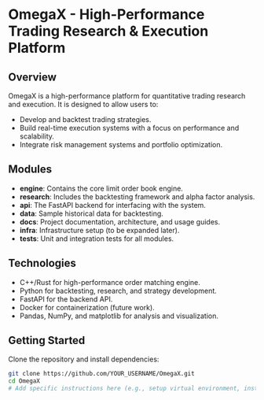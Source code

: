 # OmegaX - High-Performance Trading Research & Execution Platform

## Overview
OmegaX is a high-performance platform for quantitative trading research and execution. It is designed to allow users to:
- Develop and backtest trading strategies.
- Build real-time execution systems with a focus on performance and scalability.
- Integrate risk management systems and portfolio optimization.

## Modules
- **engine**: Contains the core limit order book engine.
- **research**: Includes the backtesting framework and alpha factor analysis.
- **api**: The FastAPI backend for interfacing with the system.
- **data**: Sample historical data for backtesting.
- **docs**: Project documentation, architecture, and usage guides.
- **infra**: Infrastructure setup (to be expanded later).
- **tests**: Unit and integration tests for all modules.

## Technologies
- C++/Rust for high-performance order matching engine.
- Python for backtesting, research, and strategy development.
- FastAPI for the backend API.
- Docker for containerization (future work).
- Pandas, NumPy, and matplotlib for analysis and visualization.

## Getting Started
Clone the repository and install dependencies:

```bash
git clone https://github.com/YOUR_USERNAME/OmegaX.git
cd OmegaX
# Add specific instructions here (e.g., setup virtual environment, install dependencies)
